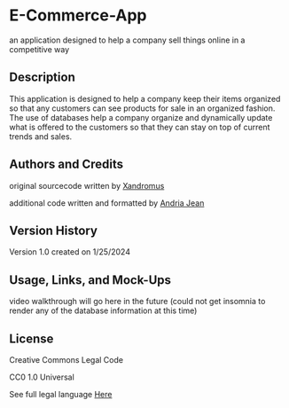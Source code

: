 # E-Commerce-App
an application designed to help a company sell things online in a competitive way

## Description
This application is designed to help a company keep their items organized so that any customers can see products for sale in an organized fashion. The use of databases help a company organize and dynamically update what is offered to the customers so that they can stay on top of current trends and sales. 

## Authors and Credits
original sourcecode written by <a href="https://github.com/coding-boot-camp/fantastic-umbrella">Xandromus</a>

additional code written and formatted by <a href="https://github.com/EowynStark">Andria Jean</a>

## Version History
Version 1.0 created on 1/25/2024

## Usage, Links, and Mock-Ups
video walkthrough will go here in the future (could not get insomnia to render any of the database information at this time)

## License
Creative Commons Legal Code

CC0 1.0 Universal

See full legal language [Here](./LICENSE)
